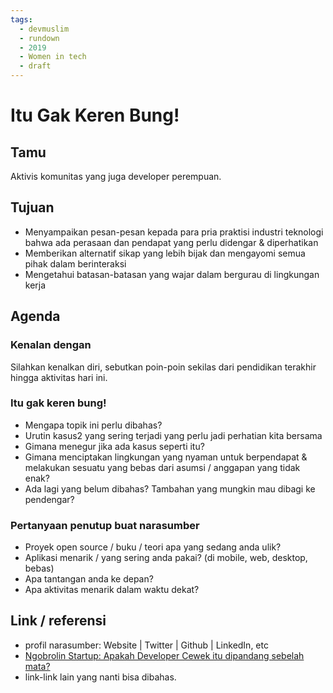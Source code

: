 ```yaml
---
tags:
  - devmuslim
  - rundown
  - 2019
  - Women in tech
  - draft
---
```


# Itu Gak Keren Bung!

## Tamu

Aktivis komunitas yang juga developer perempuan.

## Tujuan

- Menyampaikan pesan-pesan kepada para pria praktisi industri teknologi bahwa ada perasaan dan pendapat yang perlu didengar & diperhatikan
- Memberikan alternatif sikap yang lebih bijak dan mengayomi semua pihak dalam berinteraksi
- Mengetahui batasan-batasan yang wajar dalam bergurau di lingkungan kerja

## Agenda

### Kenalan dengan

Silahkan kenalkan diri, sebutkan poin-poin sekilas dari pendidikan terakhir hingga aktivitas hari ini.

### Itu gak keren bung!

- Mengapa topik ini perlu dibahas?
- Urutin kasus2 yang sering terjadi yang perlu jadi perhatian kita bersama
- Gimana menegur jika ada kasus seperti itu?
- Gimana menciptakan lingkungan yang nyaman untuk berpendapat & melakukan sesuatu yang bebas dari asumsi / anggapan yang tidak enak?
- Ada lagi yang belum dibahas? Tambahan yang mungkin mau dibagi ke pendengar?

### Pertanyaan penutup buat narasumber

- Proyek open source / buku / teori apa yang sedang anda ulik?
- Aplikasi menarik / yang sering anda pakai? (di mobile, web, desktop, bebas)
- Apa tantangan anda ke depan?
- Apa aktivitas menarik dalam waktu dekat?

## Link / referensi

- profil narasumber: Website | Twitter | Github | LinkedIn, etc
- [Ngobrolin Startup: Apakah Developer Cewek itu dipandang sebelah mata?](https://open.spotify.com/episode/1RhbJqkzvnxo9eqDsXw99q)
- link-link lain yang nanti bisa dibahas.